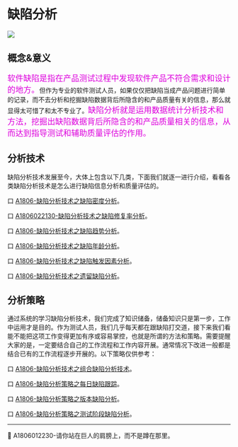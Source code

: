 
# 缺陷分析

![](https://shen89s.github.io/resFiles/r3/主页缺陷分析.png)

## 概念&意义

<font color="#dd00dd" size="4" face="楷体">软件缺陷是指在产品测试过程中发现软件产品不符合需求和设计的地方。</font>但作为专业的软件测试人员，如果仅仅把缺陷当成产品问题进行简单的记录，而不去分析和挖掘缺陷数据背后所隐含的和产品质量有关的信息，那么就显得太可惜了和太不专业了。<font color="#dd00dd" size="4" face="楷体">缺陷分析就是运用数据统计分析技术和方法，挖掘出缺陷数据背后所隐含的和产品质量相关的信息，从而达到指导测试和辅助质量评估的作用。</font>

## 分析技术

缺陷分析技术发展至今，大体上包含以下几类，下面我们就逐一进行介绍，看看各类缺陷分析技术是怎么进行缺陷信息分析和质量评估的。

<!--下面介绍缺陷分析技术，以及缺陷分析技术在产品质量评估方面的作用，并讨论如何将这些分析技术组合起来，从而能够对产品质量进行较为全面的评估。-->

口  [A1806-缺陷分析技术之缺陷密度分析](books/缺陷密度分析.md)。

口  [A1806022130-缺陷分析技术之缺陷修复率分析](books/缺陷修复率分析.md)。

口  [A1806-缺陷分析技术之缺陷趋势分析](books/缺陷趋势分析.md)。

口  [A1806-缺陷分析技术之缺陷年龄分析](books/缺陷年龄分析.md)。

口  [A1806-缺陷分析技术之缺陷触发因素分析](books/缺陷触发因素分析.md)。

口  [A1806-缺陷分析技术之遗留缺陷分析](books/遗留缺陷分析.md)。

## 分析策略

通过系统的学习缺陷分析技术，我们完成了知识储备，储备知识只是第一步，工作中运用才是目的。作为测试人员，我们几乎每天都在跟缺陷打交道，接下来我们看能不能把这项工作变得更加有序或容易掌控，也就是所谓的方法和策略。需要提醒大家的是，一定要结合自己的工作流程和工作内容开展。通常情况下改进一般都是结合已有的工作流程逐步开展的。以下策略仅供参考：

口  [A1806-缺陷分析技术之组合缺陷分析技术](books/组合缺陷分析技术.md)。

口 [A1806-缺陷分析策略之每日缺陷跟踪](books/每日缺陷跟踪.md)。

口 [A1806-缺陷分析策略之版本缺陷分析](books/缺陷分析策略-版本缺陷分析.md)。

口 [A1806-缺陷分析策略之测试阶段缺陷分析](books/功能特性缺陷分析.md)。


* * *
:bell: A1806012230-请你站在巨人的肩膀上，而不是蹲在那里。

